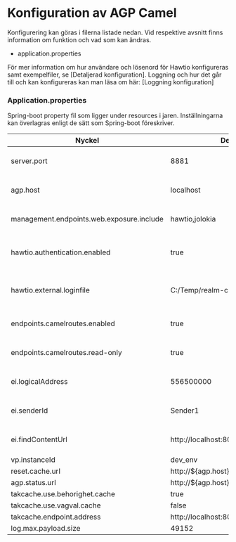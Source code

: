 # Konfiguration av AGP Camel

Konfigurering kan göras i filerna listade nedan. Vid respektive avsnitt finns information om funktion och vad som kan ändras.
  
 * application.properties  

För mer information om hur användare och lösenord för Hawtio konfigureras samt exempelfiler, se [Detaljerad konfiguration].
Loggning och hur det går till och kan konfigureras kan man läsa om här: [Loggning konfiguration]

### Application.properties ###
Spring-boot property fil som ligger under resources i jaren. Inställningarna kan överlagras enligt de sätt som Spring-boot föreskriver. 

|Nyckel|Defaultvärde/Exempel|Beskrivning|
|----|------------------|---------|
| server.port | 8881 | Porten som servern ska starta på |
| agp.host | localhost | DNS/ip där servern finns |
| management.endpoints.web.exposure.include | hawtio,jolokia | Porten som servern ska starta på |
| hawtio.authentication.enabled | true | Ska autentiserng användas till HawtIO? |
| hawtio.external.loginfile | C:/Temp/realm-custom.properties | Extern fil med password till Hawtio |
| endpoints.camelroutes.enabled | true | Porten som servern ska starta på |
| endpoints.camelroutes.read-only | true | Porten som servern ska starta på |
| ei.logicalAddress | 556500000 | Porten som servern ska starta på |
| ei.senderId | Sender1 | Porten som servern ska starta på |
| ei.findContentUrl | http://localhost:8082/findcontent | Porten som servern ska starta på |
| vp.instanceId | dev_env | Porten |
| reset.cache.url | http://${agp.host}:8091/resetcache | Porten |
| agp.status.url | http://${agp.host}:1080/status | Porten |
| takcache.use.behorighet.cache | true | Porten |
| takcache.use.vagval.cache | false | Porten |
| takcache.endpoint.address | http://localhost:8085/tak/teststub/SokVagvalsInfo/v2 | Porten |
| log.max.payload.size | 49152 | Porten |
